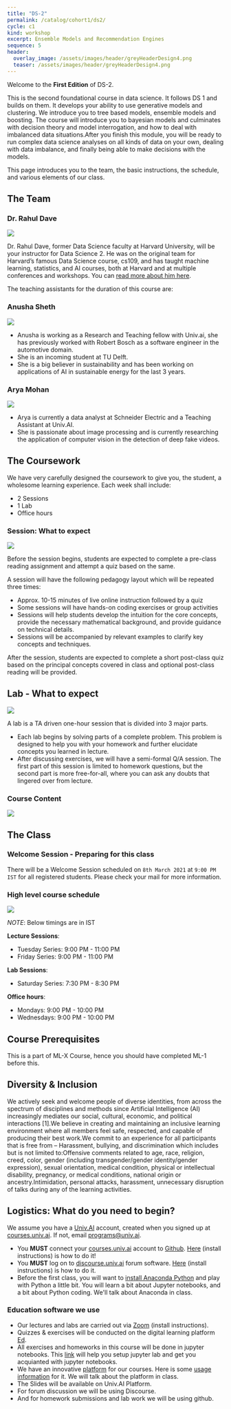 ```yaml
---
title: "DS-2"
permalink: /catalog/cohort1/ds2/
cycle: c1
kind: workshop
excerpt: Ensemble Models and Recommendation Engines
sequence: 5
header:
  overlay_image: /assets/images/header/greyHeaderDesign4.png
  teaser: /assets/images/header/greyHeaderDesign4.png
---
```


Welcome to the **First Edition** of DS-2. 

This is the second foundational course in data science. It follows DS 1 and builds on them. It develops your ability to use generative models and clustering. We introduce you to tree based models, ensemble models and boosting. The course will introduce you to bayesian models and culminates with decision theory and model interrogation, and how to deal with imbalanced data situations.After you finish this module, you will be ready to run complex data science analyses on all kinds of data on your own, dealing with data imbalance, and finally being able to make decisions with the models.

This page introduces you to the team, the basic instructions, the schedule, and various elements of our class.

## The Team

### Dr. Rahul Dave 

![](/assets/images/people/RahulDave.jpeg)

Dr. Rahul Dave, former Data Science faculty at Harvard University, will be your instructor for Data Science 2. He was on the original team for Harvard’s famous Data Science course, cs109, and has taught machine learning, statistics, and AI courses, both at Harvard and at multiple conferences and workshops. You can [read more about him here](https://univ.ai/team/rahul-dave-2). 

The teaching assistants for the duration of this course are:

### Anusha Sheth

![](/assets/images/people/AnushaSheth.png)

- Anusha is working as a Research and Teaching fellow with Univ.ai, she has previously worked with Robert Bosch as a software engineer in the automotive domain.
- She is an incoming student at TU Delft.
- She is a big believer in sustainability and has been working on applications of AI in sustainable energy for the last 3 years.

### Arya Mohan

![](/assets/images/people/AryaMohan.jpeg)

- Arya is currently a data analyst at Schneider Electric and a Teaching Assistant at Univ.AI.
- She is passionate about image processing and is currently researching the application of computer vision in the detection of deep fake videos.

## The Coursework

We have very carefully designed the coursework to give you, the student, a wholesome learning experience.
Each week shall include:

- 2 Sessions
- 1 Lab
- Office hours

### Session: What to expect

![](/assets/images/Session.png)

Before the session begins, students are expected to complete a pre-class reading assignment and attempt a quiz based on the same.

A session will have the following pedagogy layout which will be repeated three times:

- Approx. 10-15 minutes of live online instruction followed by a quiz
- Some sessions will have hands-on coding exercises or group activities
- Sessions will help students develop the intuition for the core concepts, provide the necessary mathematical background, and provide guidance on technical details.
- Sessions will be accompanied by relevant examples to clarify key concepts and techniques.

After the session, students are expected to complete a short post-class quiz based on the principal concepts covered in class and optional post-class reading will be provided.

## Lab - What to expect

![](/assets/images/Lab.png)

A lab is a TA driven one-hour session that is divided into 3 major parts. 

- Each lab begins by solving parts of a complete problem. This problem is designed to help you with your homework and further elucidate concepts you learned in lecture.
- After discussing exercises, we will have a semi-formal Q/A session. The first part of this session is limited to homework questions, but the second part is more free-for-all, where you can ask any doubts that lingered over from lecture.

### Course Content

![](/assets/ds2-c1.assets/content.png)

## The Class

### Welcome Session - Preparing for this class 

There will be a Welcome Session scheduled on ```8th March 2021``` at ```9:00 PM IST``` for all registered students. Please check your mail for more information.

### High level course schedule 

![](/assets/ds2-c1.assets/schedule.png)

*NOTE*: Below timings are in IST

**Lecture Sessions**: 
- Tuesday Series: 9:00 PM - 11:00 PM 
- Friday Series: 9:00 PM - 11:00 PM

**Lab Sessions**: 
- Saturday Series: 7:30 PM - 8:30 PM

**Office hours**: 
- Mondays: 9:00 PM - 10:00 PM	
- Wednesdays: 9:00 PM - 10:00 PM

## Course Prerequisites

This is a part of ML-X Course, hence you should have completed ML-1 before this.

## Diversity & Inclusion

We actively seek and welcome people of diverse identities, from across the spectrum of disciplines and methods since Artificial Intelligence (AI) increasingly mediates our social, cultural, economic, and political interactions [1].We believe in creating and maintaining an inclusive learning environment where all members feel safe, respected, and capable of producing their best work.We commit to an experience for all participants that is free from – Harassment, bullying, and discrimination which includes but is not limited to:Offensive comments related to age, race, religion, creed, color, gender (including transgender/gender identity/gender expression), sexual orientation, medical condition, physical or intellectual disability, pregnancy, or medical conditions, national origin or ancestry.Intimidation, personal attacks, harassment, unnecessary disruption of talks during any of the learning activities.

## Logistics: What do you need to begin?

We assume you have a [Univ.AI](https://courses.univ.ai) account, created when you signed up at [courses.univ.ai](https://courses.univ.ai). 
If not, email [programs@univ.ai](mailto:programs@univ.ai).

- You **MUST** connect your [courses.univ.ai](https://courses.univ.ai) account to [Github](https://github.com). [Here](github.md) (install instructions) is how to do it!
- You **MUST** log on to [discourse.univ.ai](https://discourse.univ.ai) forum software. [Here](discourse.md) (install instructions) is how to do it.
- Before the first class, you will want to [install Anaconda Python](anacondapython.md) and play with Python a little bit. You will learn a bit about Jupyter notebooks, and a bit about Python coding. We'll talk about Anaconda in class.

### Education software we use

- Our lectures and labs are carried out via [Zoom](/support/zoom/) (install instructions).
- Quizzes & exercises will be conducted on the digital learning platform [Ed](/support/edstem/).
- All exercises and homeworks in this course will be done in jupyter notebooks. This [link](https://www.dataquest.io/blog/jupyter-notebook-tutorial/) will help you setup jupyter lab and get you acquianted with jupyter notebooks.
- We have an innovative [platform](https://courses.univ.ai) for our courses. Here is some [usage information](platform.md) for it. We will talk about the platform in class.
- The Slides will be available on Univ.AI Platform.
- For forum discussion we will be using Discourse.
- And for homework submissions and lab work we will be using github.
